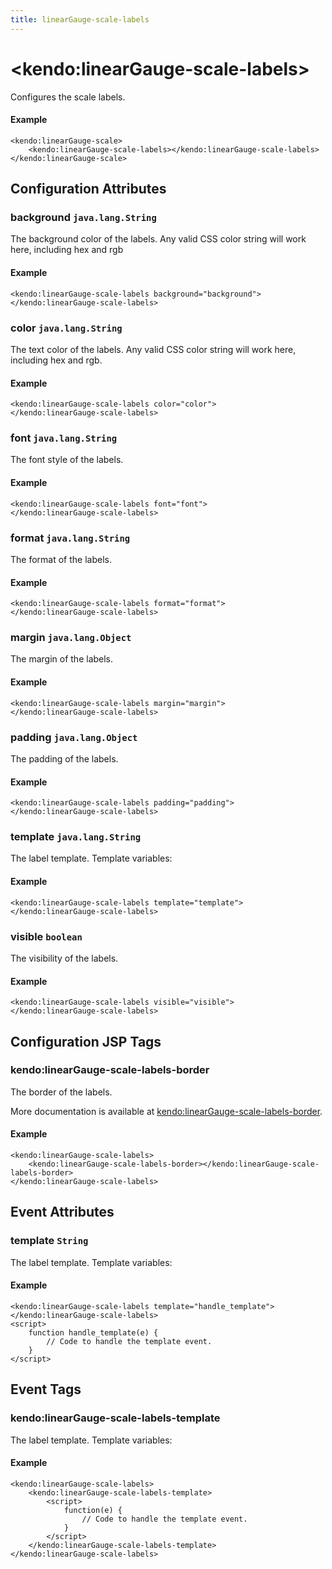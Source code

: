 ```yaml
---
title: linearGauge-scale-labels
---
```


# \<kendo:linearGauge-scale-labels\>

Configures the scale labels.

#### Example
    <kendo:linearGauge-scale>
        <kendo:linearGauge-scale-labels></kendo:linearGauge-scale-labels>
    </kendo:linearGauge-scale>

## Configuration Attributes

### background `java.lang.String`

The background color of the labels.
Any valid CSS color string will work here, including hex and rgb

#### Example
    <kendo:linearGauge-scale-labels background="background">
    </kendo:linearGauge-scale-labels>

### color `java.lang.String`

The text color of the labels.
Any valid CSS color string will work here, including hex and rgb.

#### Example
    <kendo:linearGauge-scale-labels color="color">
    </kendo:linearGauge-scale-labels>

### font `java.lang.String`

The font style of the labels.

#### Example
    <kendo:linearGauge-scale-labels font="font">
    </kendo:linearGauge-scale-labels>

### format `java.lang.String`

The format of the labels.

#### Example
    <kendo:linearGauge-scale-labels format="format">
    </kendo:linearGauge-scale-labels>

### margin `java.lang.Object`

The margin of the labels.

#### Example
    <kendo:linearGauge-scale-labels margin="margin">
    </kendo:linearGauge-scale-labels>

### padding `java.lang.Object`

The padding of the labels.

#### Example
    <kendo:linearGauge-scale-labels padding="padding">
    </kendo:linearGauge-scale-labels>

### template `java.lang.String`

The label template.
Template variables:

#### Example
    <kendo:linearGauge-scale-labels template="template">
    </kendo:linearGauge-scale-labels>

### visible `boolean`

The visibility of the labels.

#### Example
    <kendo:linearGauge-scale-labels visible="visible">
    </kendo:linearGauge-scale-labels>


##  Configuration JSP Tags

### kendo:linearGauge-scale-labels-border

The border of the labels.

More documentation is available at [kendo:linearGauge-scale-labels-border](/api/wrappers/jsp/lineargauge/scale-labels-border).

#### Example

    <kendo:linearGauge-scale-labels>
        <kendo:linearGauge-scale-labels-border></kendo:linearGauge-scale-labels-border>
    </kendo:linearGauge-scale-labels>


## Event Attributes

### template `String`

The label template.
Template variables:


#### Example
    <kendo:linearGauge-scale-labels template="handle_template">
    </kendo:linearGauge-scale-labels>
    <script>
        function handle_template(e) {
            // Code to handle the template event.
        }
    </script>

## Event Tags

### kendo:linearGauge-scale-labels-template

The label template.
Template variables:


#### Example
    <kendo:linearGauge-scale-labels>
        <kendo:linearGauge-scale-labels-template>
            <script>
                function(e) {
                    // Code to handle the template event.
                }
            </script>
        </kendo:linearGauge-scale-labels-template>
    </kendo:linearGauge-scale-labels>

